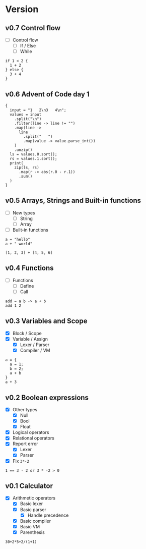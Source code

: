 # Version

## v0.7 Control flow

- [ ] Control flow
  - [ ] If / Else
  - [ ] While

```slang
if 1 < 2 {
  1 + 2
} else {
  3 + 4
}
```

## v0.6 Advent of Code day 1

```slang
{
  input = "1   2\n3   4\n";
  values = input
    .split("\n")
    .filter(line -> line != "")
    .map(line ->
      line
        .split("   ")
        .map(value -> value.parse_int())
    )
    .unzip()
  ls = values.0.sort();
  rs = values.1.sort();
  print(
    zip(ls, rs)
      .map(r -> abs(r.0 - r.1))
      .sum()
  )
}
```

## v0.5 Arrays, Strings and Built-in functions

- [ ] New types
  - [ ] String
  - [ ] Array
- [ ] Built-in functions

```slang
a = "hello"
a + " world"
```

```slang
[1, 2, 3] + [4, 5, 6]
```

## v0.4 Functions

- [ ] Functions
  - [ ] Define
  - [ ] Call

```slang
add = a b -> a + b
add 1 2
```

## v0.3 Variables and Scope

- [x] Block / Scope
- [x] Variable / Assign
  - [x] Lexer / Parser
  - [x] Compiler / VM

```slang
a = {
  a = 1;
  b = 2;
  a + b
}
a + 3
```


## v0.2 Boolean expressions

- [x] Other types
  - [x] Null
  - [x] Bool
  - [x] Float
- [x] Logical operators
- [x] Relational operators
- [x] Report error
  - [x] Lexer
  - [x] Parser
- [x] Fix `3*-2`

```slang
1 == 3 - 2 or 3 * -2 > 0
```

## v0.1 Calculator

- [x] Arithmetic operators
  - [x] Basic lexer
  - [x] Basic parser
    - [x] Handle precedence
  - [x] Basic compiler
  - [x] Basic VM
  - [x] Parenthesis

```slang
30+2*5+2/(1+1)
```

